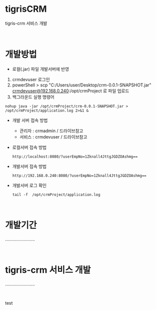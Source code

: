 # tigrisCRM
tigris-crm 서비스 개발

<br />

# 개발방법

- 로컬(.jar) 파일 개발서버에 반영
1. crmdevuser 로그인
2. powerShell > scp "C:/Users/user/Desktop/crm-0.0.1-SNAPSHOT.jar" crmdevuser@192.168.0.240:/opt/crmProject 로 파일 업로드
3. 백그라운드 실행 명령어
```
nohup java -jar /opt/crmProject/crm-0.0.1-SNAPSHOT.jar > /opt/crmProject/application.log 2>&1 &
```

  - 개발 서버 접속 방법
      - 관리자 : crmadmin / 드라이브참고
      - 서비스 : crmdevuser / 드라이브참고
    
  - 로컬서버 접속 방법

        http://localhost:8080/?userEmpNo=1Zknall4JttgJGDZOAshmg==

  - 개발서버 접속 방법

        http://192.168.0.240:8080/?userEmpNo=1Zknall4JttgJGDZOAshmg==

  - 개발서버 로그 확인

        tail -f  /opt/crmProject/application.log

<br />

# 개발기간
........................

<br />

# tigris-crm 서비스 개발
........................

<br />

test
